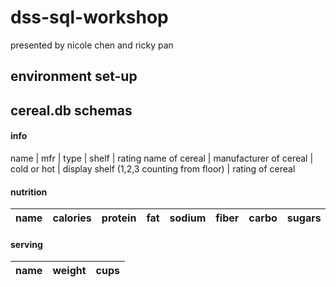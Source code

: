 # dss-sql-workshop

presented by nicole chen and ricky pan

## environment set-up


## cereal.db schemas
#### info
name | mfr | type | shelf | rating
name of cereal | manufacturer of cereal | cold or hot | display shelf (1,2,3 counting from floor) | rating of cereal

#### nutrition
name | calories | protein | fat | sodium | fiber | carbo | sugars | potass | vitamins
--- | --- | --- | --- | --- | --- | --- | --- | --- | ---

#### serving
name | weight | cups
--- | --- | ---
